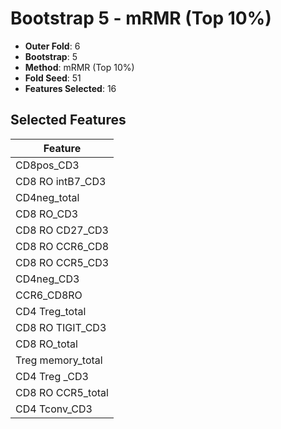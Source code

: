 # Bootstrap 5 - mRMR (Top 10%)

- **Outer Fold**: 6
- **Bootstrap**: 5
- **Method**: mRMR (Top 10%)
- **Fold Seed**: 51
- **Features Selected**: 16

## Selected Features

| Feature |
|---------|
| CD8pos_CD3 |
| CD8 RO intB7_CD3 |
| CD4neg_total |
| CD8 RO_CD3 |
| CD8 RO CD27_CD3 |
| CD8 RO CCR6_CD8 |
| CD8 RO CCR5_CD3 |
| CD4neg_CD3 |
| CCR6_CD8RO |
| CD4 Treg_total |
| CD8 RO TIGIT_CD3 |
| CD8 RO_total |
| Treg memory_total |
| CD4 Treg _CD3 |
| CD8 RO CCR5_total |
| CD4 Tconv_CD3 |
